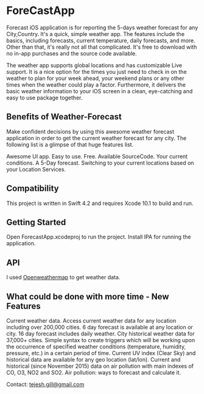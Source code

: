 # ForeCastApp

Forecast iOS application is for reporting the 5-days weather forecast for any City,Country. It's a quick, simple weather app. The features include the basics, including forecasts, current temperature, daily forecasts, and more. Other than that, it's really not all that complicated. It's free to download with no in-app purchases and the source code available.

The weather app supports global locations and has customizable Live support. It is a nice option for the times you just need to check in on the weather to plan for your week ahead, your weekend plans or any other times when the weather could play a factor. Furthermore, it delivers the basic weather information to your iOS screen in a clean, eye-catching and easy to use package together.

## Benefits of Weather-Forecast

Make confident decisions by using this awesome weather forecast application in order to get the current weather forecast for any city. The following list is a glimpse of that huge features list.

Awesome UI app.
Easy to use.
Free.
Available SourceCode.
Your current conditions.
A 5-Day forecast.
Switching to your current locations based on your Location Services.

## Compatibility

This project is written in Swift 4.2 and requires Xcode 10.1 to build and run.

## Getting Started

Open ForecastApp.xcodeproj to run the project.
Install IPA for running the application.

## API
I used [Openweathermap](https://openweathermap.org/) to get weather data.

## What could be done with more time - New Features

Current weather data.
Access current weather data for any location including over 200,000 cities.
6 day forecast is available at any location or city.
16 day forecast includes daily weather.
City historical weather data for 37,000+ cities.
Simple syntax to create triggers which will be working upon the occurrence of specified weather conditions (temperature, humidity, pressure, etc.) in a certain period of time.
Current UV index (Clear Sky) and historical data are available for any geo location (lat/lon).
Current and historical (since November 2015) data on air pollution with main indexes of CO, O3, NO2 and SO2.
Air pollution: ways to forecast and calculate it.

Contact: tejesh.gill@gmail.com
